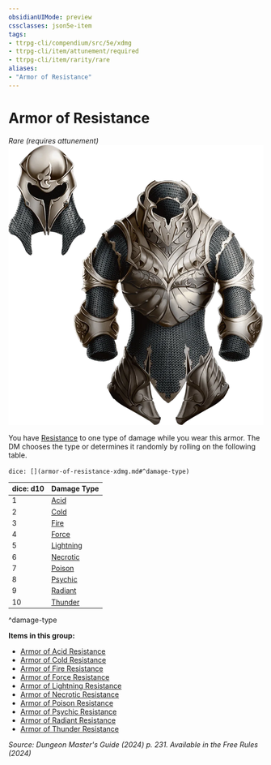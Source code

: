 ```yaml
---
obsidianUIMode: preview
cssclasses: json5e-item
tags:
- ttrpg-cli/compendium/src/5e/xdmg
- ttrpg-cli/item/attunement/required
- ttrpg-cli/item/rarity/rare
aliases: 
- "Armor of Resistance"
---
```

# Armor of Resistance
*Rare (requires attunement)*  
![](3-Mechanics/CLI/items/img/armor-of-resistance.webp#right)


You have [Resistance](3-Mechanics/CLI/rules/variant-rules/resistance-xphb.md) to one type of damage while you wear this armor. The DM chooses the type or determines it randomly by rolling on the following table.

`dice: [](armor-of-resistance-xdmg.md#^damage-type)`

| dice: d10 | Damage Type |
|-----------|-------------|
| 1 | [Acid](3-Mechanics/CLI/items/armor-of-acid-resistance-xdmg.md) |
| 2 | [Cold](3-Mechanics/CLI/items/armor-of-cold-resistance-xdmg.md) |
| 3 | [Fire](3-Mechanics/CLI/items/armor-of-fire-resistance-xdmg.md) |
| 4 | [Force](3-Mechanics/CLI/items/armor-of-force-resistance-xdmg.md) |
| 5 | [Lightning](3-Mechanics/CLI/items/armor-of-lightning-resistance-xdmg.md) |
| 6 | [Necrotic](3-Mechanics/CLI/items/armor-of-necrotic-resistance-xdmg.md) |
| 7 | [Poison](3-Mechanics/CLI/items/armor-of-poison-resistance-xdmg.md) |
| 8 | [Psychic](3-Mechanics/CLI/items/armor-of-psychic-resistance-xdmg.md) |
| 9 | [Radiant](3-Mechanics/CLI/items/armor-of-radiant-resistance-xdmg.md) |
| 10 | [Thunder](3-Mechanics/CLI/items/armor-of-thunder-resistance-xdmg.md) |
^damage-type

**Items in this group:**

- [Armor of Acid Resistance](3-Mechanics/CLI/items/armor-of-acid-resistance-xdmg.md)
- [Armor of Cold Resistance](3-Mechanics/CLI/items/armor-of-cold-resistance-xdmg.md)
- [Armor of Fire Resistance](3-Mechanics/CLI/items/armor-of-fire-resistance-xdmg.md)
- [Armor of Force Resistance](3-Mechanics/CLI/items/armor-of-force-resistance-xdmg.md)
- [Armor of Lightning Resistance](3-Mechanics/CLI/items/armor-of-lightning-resistance-xdmg.md)
- [Armor of Necrotic Resistance](3-Mechanics/CLI/items/armor-of-necrotic-resistance-xdmg.md)
- [Armor of Poison Resistance](3-Mechanics/CLI/items/armor-of-poison-resistance-xdmg.md)
- [Armor of Psychic Resistance](3-Mechanics/CLI/items/armor-of-psychic-resistance-xdmg.md)
- [Armor of Radiant Resistance](3-Mechanics/CLI/items/armor-of-radiant-resistance-xdmg.md)
- [Armor of Thunder Resistance](3-Mechanics/CLI/items/armor-of-thunder-resistance-xdmg.md)

*Source: Dungeon Master's Guide (2024) p. 231. Available in the Free Rules (2024)*
